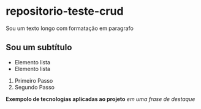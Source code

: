 # repositorio-teste-crud

Sou um texto longo com formatação em paragrafo

## Sou um subtítulo


- Elemento lista
- Elemento lista

1. Primeiro Passo
2. Segundo Passo


**Exempolo de tecnologias aplicadas ao projeto** 
*em uma frase de destaque*
